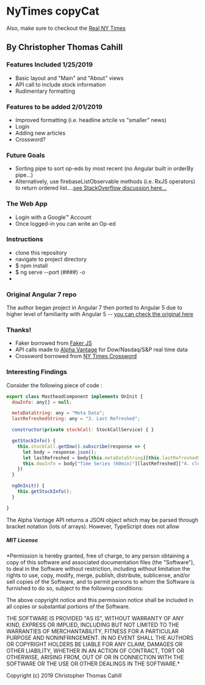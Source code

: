 # NyTimes copyCat

Also, make sure to checkout the [Real NY Times](https://www.nytimes.com/)

## By Christopher Thomas Cahill

### Features Included 1/25/2019
- Basic layout and "Main" and "About" views
- API call to include stock information
- Rudimentary formatting

### Features to be added 2/01/2019
- Improved formatting (i.e. headline artcile vs "smaller" news)
- Login
- Adding new articles
- Crossword?

### Future Goals
- Sorting pipe to sort op-eds by most recent (no Angular built in orderBy pipe...)
- Alternatively, use firebaseListObservable methods (i.e. RxJS operators) to return ordered list....[see StackOverflow discussion here...](https://stackoverflow.com/questions/39133217/how-can-i-sort-a-firebaselistobservable-list-in-angularfire2-angular2)

### The Web App
- Login with a Google™️ Account
- Once logged-in you can write an Op-ed

### Instructions
- clone this repository
- navigate to project directory
- $ npm install
- $ ng serve --port (####) -o
-
### Original Angular 7 repo

The author began project in Angular 7 then ported to Angular 5 due to higher level of familiarity with Angular 5 -- [you can check the original here](https://github.com/ccahill1117/ng-NYT)

### Thanks!

- Faker borrowed from [Faker JS](https://github.com/Marak/Faker.js)
- API calls made to [Alpha Vantage](https://www.alphavantage.co/) for Dow/Nasdaq/S&P real time data
- Crossword borrowed from [NY Times Crossword](https://www.nytimes.com/crosswords)

### Interesting Findings

Consider the following piece of code :

```Javascript
export class MastheadComponent implements OnInit {
  dowInfo: any[] = null;

  metaDataString: any = "Meta Data";
  lastRefreshedString: any = "3. Last Refreshed";

  constructor(private stockCall: StockCallService) { }

  getStockInfo() {
    this.stockCall.getDow().subscribe(response => {
      let body = response.json();
      let lastRefreshed = body[this.metaDataString][this.lastRefreshedString];
      this.dowInfo = body["Time Series (60min)"][lastRefreshed]["4. close"];
    })
  }

  ngOnInit() {
    this.getStockInfo();
  }

}
```

The Alpha Vantage API returns a JSON object which may be parsed through bracket notation (lots of arrays). However, TypeScript does not allow

##### MIT License

*Permission is hereby granted, free of charge, to any person obtaining a copy of this software and associated documentation files (the "Software"), to deal in the Software without restriction, including without limitation the rights to use, copy, modify, merge, publish, distribute, sublicense, and/or sell copies of the Software, and to permit persons to whom the Software is furnished to do so, subject to the following conditions:

The above copyright notice and this permission notice shall be included in all copies or substantial portions of the Software.

THE SOFTWARE IS PROVIDED "AS IS", WITHOUT WARRANTY OF ANY KIND, EXPRESS OR IMPLIED, INCLUDING BUT NOT LIMITED TO THE WARRANTIES OF MERCHANTABILITY, FITNESS FOR A PARTICULAR PURPOSE AND NONINFRINGEMENT. IN NO EVENT SHALL THE AUTHORS OR COPYRIGHT HOLDERS BE LIABLE FOR ANY CLAIM, DAMAGES OR OTHER LIABILITY, WHETHER IN AN ACTION OF CONTRACT, TORT OR OTHERWISE, ARISING FROM, OUT OF OR IN CONNECTION WITH THE SOFTWARE OR THE USE OR OTHER DEALINGS IN THE SOFTWARE.*

Copyright (c) 2019 Christopher Thomas Cahill
